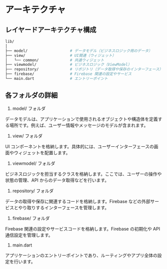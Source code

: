 # アーキテクチャ

## レイヤードアーキテクチャ構成

```bash
lib/
│
├── model/                   # データモデル（ビジネスロジック用のデータ）
├── view/                    # UI関連（ウィジェット）
│   └── common/              # 共通ウィジェット
├── viewmodel/               # ビジネスロジック（ViewModel）
├── repository/              # リポジトリ（データ取得や保存のインターフェース）
├── firebase/                # Firebase 関連の設定やサービス
└── main.dart                # エントリーポイント
```

## 各フォルダの詳細

1. model/ フォルダ

データモデルは、アプリケーションで使用されるオブジェクトや構造体を定義する場所です。例えば、ユーザー情報やメッセージのモデルが含まれます。

1. view/ フォルダ

UI コンポーネントを格納します。具体的には、ユーザーインターフェースの画面やウィジェットを配置します。

1. viewmodel/ フォルダ

ビジネスロジックを担当するクラスを格納します。ここでは、ユーザーの操作や状態の管理、API からのデータ取得などを行います。

1. repository/ フォルダ

データの取得や保存に関連するコードを格納します。Firebase などの外部サービスとやり取りするインターフェースを管理します。

1. firebase/ フォルダ

Firebase 関連の設定やサービスコードを格納します。Firebase の初期化や API 通信設定を管理します。

1. main.dart

アプリケーションのエントリーポイントであり、ルーティングやアプリ全体の設定を行います。
